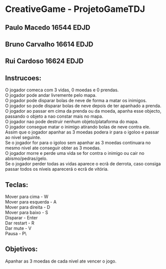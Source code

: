 # CreativeGame - ProjetoGameTDJ

## Paulo Macedo 16544 EDJD
## Bruno Carvalho 16614 EDJD
## Rui Cardoso 16624 EDJD
       
## Instrucoes:

O jogador comeca com 3 vidas, 0 moedas e 0 prendas.\
O jogador pode andar livremente pelo mapa.\
O jogador pode disparar bolas de neve de forma a matar os inimigos.\
O jogador so pode disparar bolas de neve depois de ter apanhado a prenda.\
O jogador ao passar em cima da prenda ou da moeda, apanha esse objecto, passando o objeto a nao constar mais no mapa.\
O jogador nao pode destruir nenhum objeto/plataforma do mapa.\
O jogador consegue matar o inimigo atirando bolas de neve contra ele.\
Assim que o jogador apanhar as 3 moedas podera ir para o igoloo e passar ao nivel seguinte.\
Se o jogador for para o igoloo sem apanhar as 3 moedas continuara no mesmo nivel ate conseguir obter as 3 moedas.\
O jogador morre e perde uma vida se for contra o inimigo ou cair no abismo/pedras/gelo.\
Se o jogador perder todas as vidas aparece o ecrã de derrota, caso consiga passar todos os níveis aparecerá o ecrã de vitória.

## Teclas:

Mover para cima - W\
Mover para esquerda - A\
Mover para direita - D\
Mover para baixo - S\
Disparar - Enter\
Dar restart - R\
Dar mute - V\
Pausa - P\

## Objetivos:

Apanhar as 3 moedas de cada nivel ate vencer o jogo.

